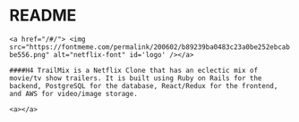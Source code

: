 # README
  `<a href="/#/">
    <img src="https://fontmeme.com/permalink/200602/b89239ba0483c23a0be252ebcabbe556.png"
    alt="netflix-font"
    id='logo' /></a>`

    ####H4 TrailMix is a Netflix Clone that has an eclectic mix of movie/tv show trailers. It is built using Ruby on Rails for the backend, PostgreSQL for the database, React/Redux for the frontend, and AWS for video/image storage.  

`<a></a>`

